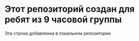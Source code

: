 # Этот репозиторий создан для ребят из 9 часовой группы

Эта строка добавленна в локальном репозитории